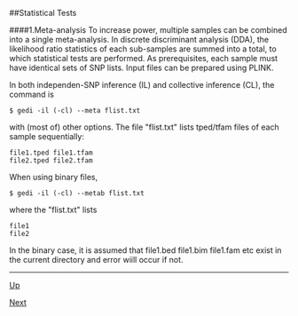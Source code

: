 ##Statistical Tests

####1.Meta-analysis
To increase power, multiple samples can be combined into a single meta-analysis. In discrete discriminant analysis (DDA), the likelihood ratio statistics of each sub-samples are summed into a total, to which statistical tests are performed. As prerequisites, each sample must have identical sets of SNP lists. Input files can be prepared using PLINK.

In both independen-SNP inference (IL) and collective inference (CL), the command is

    $ gedi -il (-cl) --meta flist.txt
 
with (most of) other options. The file "flist.txt" lists tped/tfam files of each sample sequentially:

    file1.tped file1.tfam
    file2.tped file2.tfam

When using binary files,

    $ gedi -il (-cl) --metab flist.txt

where the "flist.txt" lists

    file1 
    file2

In the binary case, it is assumed that file1.bed file1.bim file1.fam etc exist in the current directory and error wiill occur if not.


***
[Up](README.md)

[Next](limit.md)
